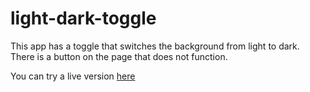 # light-dark-toggle
 
This app has a toggle that switches the background from light to dark. There is a button on the page that does not function. 

You can try a live version [here]()
